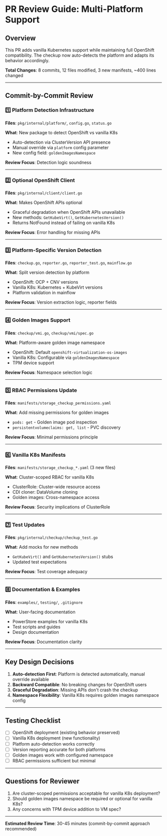 # PR Review Guide: Multi-Platform Support

## Overview
This PR adds vanilla Kubernetes support while maintaining full OpenShift compatibility. The checkup now auto-detects the platform and adapts its behavior accordingly.

**Total Changes**: 8 commits, 12 files modified, 3 new manifests, ~400 lines changed

---

## Commit-by-Commit Review

### 1️⃣ Platform Detection Infrastructure
**Files**: `pkg/internal/platform/`, `config.go`, `status.go`

**What**: New package to detect OpenShift vs vanilla K8s
- Auto-detection via ClusterVersion API presence
- Manual override via `platform` config parameter
- New config field: `goldenImagesNamespace`

**Review Focus**: Detection logic soundness

---

### 2️⃣ Optional OpenShift Client
**Files**: `pkg/internal/client/client.go`

**What**: Makes OpenShift APIs optional
- Graceful degradation when OpenShift APIs unavailable
- New methods: `GetKubeVirt()`, `GetKubernetesVersion()`
- Returns NotFound instead of failing on vanilla K8s

**Review Focus**: Error handling for missing APIs

---

### 3️⃣ Platform-Specific Version Detection
**Files**: `checkup.go`, `reporter.go`, `reporter_test.go`, `mainflow.go`

**What**: Split version detection by platform
- OpenShift: OCP + CNV versions
- Vanilla K8s: Kubernetes + KubeVirt versions
- Platform validation in mainflow

**Review Focus**: Version extraction logic, reporter fields

---

### 4️⃣ Golden Images Support
**Files**: `checkup/vmi.go`, `checkup/vmi/spec.go`

**What**: Platform-aware golden image namespace
- OpenShift: Default `openshift-virtualization-os-images`
- Vanilla K8s: Configurable via `goldenImagesNamespace`
- TPM device support

**Review Focus**: Namespace selection logic

---

### 5️⃣ RBAC Permissions Update
**Files**: `manifests/storage_checkup_permissions.yaml`

**What**: Add missing permissions for golden images
- `pods: get` - Golden image pod inspection
- `persistentvolumeclaims: get, list` - PVC discovery

**Review Focus**: Minimal permissions principle

---

### 6️⃣ Vanilla K8s Manifests
**Files**: `manifests/storage_checkup_*.yaml` (3 new files)

**What**: Cluster-scoped RBAC for vanilla K8s
- ClusterRole: Cluster-wide resource access
- CDI cloner: DataVolume cloning
- Golden images: Cross-namespace access

**Review Focus**: Security implications of ClusterRole

---

### 7️⃣ Test Updates
**Files**: `pkg/internal/checkup/checkup_test.go`

**What**: Add mocks for new methods
- `GetKubeVirt()` and `GetKubernetesVersion()` stubs
- Updated test expectations

**Review Focus**: Test coverage adequacy

---

### 8️⃣ Documentation & Examples
**Files**: `examples/`, `testing/`, `.gitignore`

**What**: User-facing documentation
- PowerStore examples for vanilla K8s
- Test scripts and guides
- Design documentation

**Review Focus**: Documentation clarity

---

## Key Design Decisions

1. **Auto-detection First**: Platform is detected automatically, manual override available
2. **Backward Compatible**: No breaking changes for OpenShift users
3. **Graceful Degradation**: Missing APIs don't crash the checkup
4. **Namespace Flexibility**: Vanilla K8s requires golden images namespace config

---

## Testing Checklist

- [ ] OpenShift deployment (existing behavior preserved)
- [ ] Vanilla K8s deployment (new functionality)
- [ ] Platform auto-detection works correctly
- [ ] Version reporting accurate for both platforms
- [ ] Golden images work with configured namespace
- [ ] RBAC permissions sufficient but minimal

---

## Questions for Reviewer

1. Are cluster-scoped permissions acceptable for vanilla K8s deployment?
2. Should golden images namespace be required or optional for vanilla K8s?
3. Any concerns with TPM device addition to VM spec?

---

**Estimated Review Time**: 30-45 minutes (commit-by-commit approach recommended)
